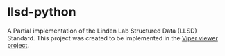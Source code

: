 # llsd-python
A Partial implementation of the Linden Lab Structured Data (LLSD) Standard. This project was created to be implemented in the [Viper viewer project](https://github.com/HeapHeapHooray/Viper).
